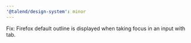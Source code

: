```yaml
---
'@talend/design-system': minor
---
```


Fix: Firefox default outline is displayed when taking focus in an input with tab.
